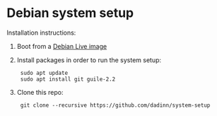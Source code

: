 Debian system setup
===================

Installation instructions:

1. Boot from a [Debian Live image](https://www.debian.org/CD/live/)
2. Install packages in order to run the system setup:

        sudo apt update
        sudo apt install git guile-2.2

3. Clone this repo:

        git clone --recursive https://github.com/dadinn/system-setup

